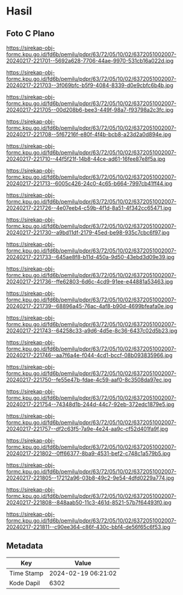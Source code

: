# Hasil

## Foto C Plano

https://sirekap-obj-formc.kpu.go.id/fd6b/pemilu/pdpr/63/72/05/10/02/6372051002007-20240217-221701--5692a628-7706-44ae-9970-531cb16a022d.jpg

https://sirekap-obj-formc.kpu.go.id/fd6b/pemilu/pdpr/63/72/05/10/02/6372051002007-20240217-221703--3f069bfc-b5f9-4084-8339-d0e9cbfc6b4b.jpg

https://sirekap-obj-formc.kpu.go.id/fd6b/pemilu/pdpr/63/72/05/10/02/6372051002007-20240217-221705--00d208b6-bee3-449f-98a7-f93798a2c3fc.jpg

https://sirekap-obj-formc.kpu.go.id/fd6b/pemilu/pdpr/63/72/05/10/02/6372051002007-20240217-221708--5f67216f-e80f-4f4b-bcb8-a23d2a0d894e.jpg

https://sirekap-obj-formc.kpu.go.id/fd6b/pemilu/pdpr/63/72/05/10/02/6372051002007-20240217-221710--44f5f21f-14b8-44ce-ad61-16fee87e8f5a.jpg

https://sirekap-obj-formc.kpu.go.id/fd6b/pemilu/pdpr/63/72/05/10/02/6372051002007-20240217-221713--6005c426-24c0-4c65-b664-7997cb41ff44.jpg

https://sirekap-obj-formc.kpu.go.id/fd6b/pemilu/pdpr/63/72/05/10/02/6372051002007-20240217-221726--4e07eeb4-c59b-4f1d-8a51-4f342cc65471.jpg

https://sirekap-obj-formc.kpu.go.id/fd6b/pemilu/pdpr/63/72/05/10/02/6372051002007-20240217-221730--a9bd11df-2179-45ed-be98-935c7cbc6f97.jpg

https://sirekap-obj-formc.kpu.go.id/fd6b/pemilu/pdpr/63/72/05/10/02/6372051002007-20240217-221733--645ae8f8-b11d-450a-9d50-43ebd3d09e39.jpg

https://sirekap-obj-formc.kpu.go.id/fd6b/pemilu/pdpr/63/72/05/10/02/6372051002007-20240217-221736--ffe62803-6d6c-4cd9-91ee-e44881a53463.jpg

https://sirekap-obj-formc.kpu.go.id/fd6b/pemilu/pdpr/63/72/05/10/02/6372051002007-20240217-221739--68896a45-76ac-4af8-b90d-4699bfeafa0e.jpg

https://sirekap-obj-formc.kpu.go.id/fd6b/pemilu/pdpr/63/72/05/10/02/6372051002007-20240217-221743--64258c33-a9d6-4d5e-8c36-6437c02d5b23.jpg

https://sirekap-obj-formc.kpu.go.id/fd6b/pemilu/pdpr/63/72/05/10/02/6372051002007-20240217-221746--aa7f6a4e-f044-4cd1-bccf-08b093835966.jpg

https://sirekap-obj-formc.kpu.go.id/fd6b/pemilu/pdpr/63/72/05/10/02/6372051002007-20240217-221750--fe55e47b-fdae-4c59-aaf0-8c3508da97ec.jpg

https://sirekap-obj-formc.kpu.go.id/fd6b/pemilu/pdpr/63/72/05/10/02/6372051002007-20240217-221754--74348d1b-244d-44c7-92eb-372edc1879e5.jpg

https://sirekap-obj-formc.kpu.go.id/fd6b/pemilu/pdpr/63/72/05/10/02/6372051002007-20240217-221757--df2c63f5-7a9e-4e24-aa9c-cf52d401fa9f.jpg

https://sirekap-obj-formc.kpu.go.id/fd6b/pemilu/pdpr/63/72/05/10/02/6372051002007-20240217-221802--0ff66377-8ba9-4531-bef2-c748c1a579b5.jpg

https://sirekap-obj-formc.kpu.go.id/fd6b/pemilu/pdpr/63/72/05/10/02/6372051002007-20240217-221805--17212a96-03b8-49c2-9e54-4dfd0229a774.jpg

https://sirekap-obj-formc.kpu.go.id/fd6b/pemilu/pdpr/63/72/05/10/02/6372051002007-20240217-221808--848aab50-11c3-461d-8521-57b7f64493f0.jpg

https://sirekap-obj-formc.kpu.go.id/fd6b/pemilu/pdpr/63/72/05/10/02/6372051002007-20240217-221811--c90ee364-c86f-430c-bbf4-de56f65c6f53.jpg


## Metadata

| Key        | Value               |
| ---------- | ------------------- |
| Time Stamp | 2024-02-19 06:21:02 |
| Kode Dapil | 6302                |



